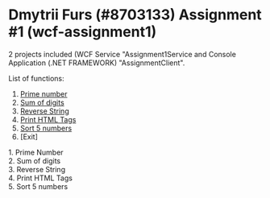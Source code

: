 # Dmytrii Furs (#8703133) Assignment #1 (wcf-assignment1)

2 projects included (WCF Service "Assignment1Service and Console Application (.NET FRAMEWORK) "AssignmentClient".

List of functions:

1. [Prime number](#prime-number)
2. [Sum of digits](#sum-of-digits)
3. [Reverse String](#reverse-string)
4. [Print HTML Tags](#print-html-tags)
5. [Sort 5 numbers](#sort-5-number)
6. [Exit]


<a id="prime-number">1. Prime Number</a> <br />
<a id="sum-of-digits">2. Sum of digits</a> <br />
<a id="reverse-string">3. Reverse String</a> <br />
<a id="print-html-tags">4. Print HTML Tags</a> <br />
<a id="sort-5-number">5. Sort 5 numbers</a> <br />
